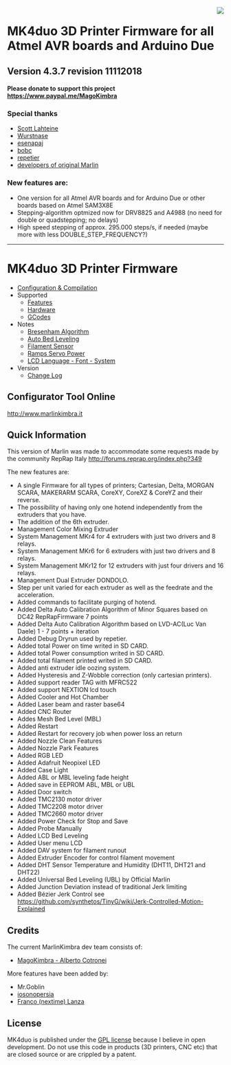 <img align="right" src="Documentation/Logo/MarlinKimbra%20Logo%20GitHub.png"/>

# MK4duo 3D Printer Firmware for all Atmel AVR boards and Arduino Due

## Version 4.3.7 revision 11112018

#### Please donate to support this project https://www.paypal.me/MagoKimbra

### Special thanks
 - [Scott Lahteine](https://github.com/thinkyhead)
 - [Wurstnase](https://github.com/Wurstnase)
 - [esenapaj](https://github.com/esenapaj)
 - [bobc](https://github.com/bobc)
 - [repetier](https://github.com/repetier)
 - [developers of original Marlin](https://github.com/MarlinFirmware)

### New features are:
* One version for all Atmel AVR boards and for Arduino Due or other boards based on Atmel SAM3X8E
* Stepping-algorithm optmized now for DRV8825 and A4988 (no need for double or quadstepping; no delays)
* High speed stepping of approx. 295.000 steps/s, if needed (maybe more with less DOUBLE_STEP_FREQUENCY?)

---
# MK4duo 3D Printer Firmware
  * [Configuration & Compilation](/Documentation/Compilation.md)
  * Supported
    * [Features](/Documentation/Features.md)
    * [Hardware](/Documentation/Hardware.md)
    * [GCodes](/Documentation/GCodes.md)
  * Notes
    * [Bresenham Algorithm](/Documentation/Bresenham.md)
    * [Auto Bed Leveling](/Documentation/BedLeveling.md)
    * [Filament Sensor](/Documentation/FilamentSensor.md)
    * [Ramps Servo Power](/Documentation/RampsServoPower.md)
    * [LCD Language - Font - System](Documentation/LCDLanguageFont.md)
  * Version
    * [Change Log](/Documentation/changelog.md)


## Configurator Tool Online

http://www.marlinkimbra.it


## Quick Information

This version of Marlin was made to accommodate some requests made by the community RepRap Italy http://forums.reprap.org/index.php?349

The new features are:
* A single Firmware for all types of printers; Cartesian, Delta, MORGAN SCARA, MAKERARM SCARA, CoreXY, CoreXZ & CoreYZ and their reverse.
* The possibility of having only one hotend independently from the extruders that you have.
* The addition of the 6th extruder.
* Management Color Mixing Extruder
* System Management MKr4 for 4 extruders with just two drivers and 8 relays.
* System Management MKr6 for 6 extruders with just two drivers and 8 relays.
* System Management MKr12 for 12 extruders with just four drivers and 16 relays.
* Management Dual Extruder DONDOLO.
* Step per unit varied for each extruder as well as the feedrate and the acceleration.
* Added commands to facilitate purging of hotend. 
* Added Delta Auto Calibration Algorithm of Minor Squares based on DC42 RepRapFirmware 7 points
* Added Delta Auto Calibration Algorithm based on LVD-AC(Luc Van Daele) 1 - 7 points + iteration
* Added Debug Dryrun used by repetier.
* Added total Power on time writed in SD CARD.
* Added total Power consumption writed in SD CARD.
* Added total filament printed writed in SD CARD.
* Added anti extruder idle oozing system.
* Added Hysteresis and Z-Wobble correction (only cartesian printers).
* Added support reader TAG with MFRC522
* Added support NEXTION lcd touch
* Added Cooler and Hot Chamber
* Added Laser beam and raster base64
* Added CNC Router
* Addes Mesh Bed Level (MBL)
* Added Restart
* Added Restart for recovery job when power loss an return
* Added Nozzle Clean Features
* Added Nozzle Park Features
* Added RGB LED
* Added Adafruit Neopixel LED
* Added Case Light
* Added ABL or MBL leveling fade height
* Added save in EEPROM ABL, MBL or UBL
* Added Door switch
* Added TMC2130 motor driver
* Added TMC2208 motor driver
* Added TMC2660 motor driver
* Added Power Check for Stop and Save
* Added Probe Manually
* Added LCD Bed Leveling
* Added User menu LCD
* Added DAV system for filament runout
* Added Extruder Encoder for control filament movement
* Added DHT Sensor Temperature and Humidity (DHT11, DHT21 and DHT22)
* Added Universal Bed Leveling (UBL) by Official Marlin
* Added Junction Deviation instead of traditional Jerk limiting
* Added Bézier Jerk Control see https://github.com/synthetos/TinyG/wiki/Jerk-Controlled-Motion-Explained


## Credits

The current MarlinKimbra dev team consists of:
  - [MagoKimbra - Alberto Cotronei](https://github.com/MagoKimbra)

More features have been added by:
  - Mr.Goblin
  - [iosonopersia](https://github.com/iosonopersia)
  - [Franco (nextime) Lanza](https://git.nexlab.net/u/nextime)

## License

MK4duo is published under the [GPL license](/Documentation/COPYING.md) because I believe in open development.
Do not use this code in products (3D printers, CNC etc) that are closed source or are crippled by a patent.
